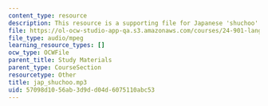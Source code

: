 ```yaml
---
content_type: resource
description: This resource is a supporting file for Japanese 'shuchoo'.
file: https://ol-ocw-studio-app-qa.s3.amazonaws.com/courses/24-901-language-and-its-structure-i-phonology-fall-2010/57098d1056ab3d9dd04d6075110abc53_jap_shuchoo.mp3
file_type: audio/mpeg
learning_resource_types: []
ocw_type: OCWFile
parent_title: Study Materials
parent_type: CourseSection
resourcetype: Other
title: jap_shuchoo.mp3
uid: 57098d10-56ab-3d9d-d04d-6075110abc53
---
```

